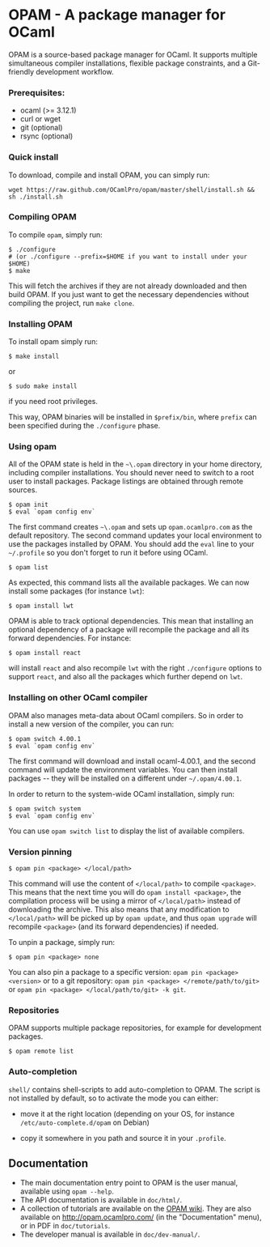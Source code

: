 # OPAM - A package manager for OCaml

OPAM is a source-based package manager for OCaml. It supports multiple simultaneous
compiler installations, flexible package constraints, and a Git-friendly development
workflow.

### Prerequisites:

* ocaml (>= 3.12.1)
* curl or wget
* git   (optional)
* rsync (optional)

### Quick install

To download, compile and install OPAM, you can simply run:

```
wget https://raw.github.com/OCamlPro/opam/master/shell/install.sh && sh ./install.sh
```

### Compiling OPAM

To compile `opam`, simply run:

```
$ ./configure
# (or ./configure --prefix=$HOME if you want to install under your $HOME)
$ make
```

This will fetch the archives if they are not already downloaded and then build
OPAM. If you just want to get the necessary dependencies without compiling the
project, run `make clone`.

### Installing OPAM

To install opam simply run:

```
$ make install
```

or

```
$ sudo make install
```

if you need root privileges.

This way, OPAM binaries will be installed in `$prefix/bin`, where
`prefix` can been specified during the `./configure` phase.

### Using opam

All of the OPAM state is held in the `~\.opam` directory in your home
directory, including compiler installations. You should never need to switch to
a root user to install packages. Package listings are obtained through remote
sources.

```
$ opam init
$ eval `opam config env`
```

The first command creates `~\.opam` and sets up `opam.ocamlpro.com` as the
default repository.  The second command updates your local environment to use
the packages installed by OPAM.  You should add the `eval` line to your
`~/.profile` so you don't forget to run it before using OCaml.

```
$ opam list
```

As expected, this command lists all the available packages. We can now install
some packages (for instance `lwt`):

```
$ opam install lwt
```

OPAM is able to track optional dependencies. This mean that installing an
optional dependency of a package will recompile the package and all its
forward dependencies. For instance:

```
$ opam install react
```

will install `react` and also recompile `lwt` with the right `./configure`
options to support `react`, and also all the packages which further depend on
`lwt`.


### Installing on other OCaml compiler

OPAM also manages meta-data about OCaml compilers. So in order to install a new
version of the compiler, you can run:

```
$ opam switch 4.00.1
$ eval `opam config env`
```

The first command will download and install ocaml-4.00.1, and the second
command will update the environment variables. You can then install packages --
they will be installed on a different under `~/.opam/4.00.1`.

In order to return to the system-wide OCaml installation, simply run:

```
$ opam switch system
$ eval `opam config env`
```

You can use `opam switch list` to display the list of available compilers.

### Version pinning

```
$ opam pin <package> </local/path>
```

This command will use the content of `</local/path>` to compile `<package>`.
This means that the next time you will do `opam install <package>`, the
compilation process will be using a mirror of `</local/path>` instead of
downloading the archive. This also means that any modification to
`</local/path>` will be picked up by `opam update`, and thus `opam upgrade`
will recompile `<package>` (and its forward dependencies) if needed.

To unpin a package, simply run:

```
$ opam pin <package> none
```

You can also pin a package to a specific version: `opam pin <package> <version>`
or to a git repository: `opam pin <package> </remote/path/to/git>` or 
`opam pin <package> </local/path/to/git> -k git`.

### Repositories

OPAM supports multiple package repositories, for example for development
packages.

```
$ opam remote list
```

### Auto-completion

`shell/` contains shell-scripts to add auto-completion to OPAM. The script is not
installed by default, so to activate the mode you can either:

* move it at the right location (depending on your OS, for instance
  `/etc/auto-complete.d/opam` on Debian)

* copy it somewhere in you path and source it in your `.profile`.

## Documentation

* The main documentation entry point to OPAM is the user manual, available using `opam --help`.
* The API documentation is available in `doc/html/`.
* A collection of tutorials are available on the [OPAM wiki](https://github.com/OCamlPro/opam/wiki/_pages).
  They are also available on http://opam.ocamlpro.com/ (in the "Documentation" menu), or in PDF
  in `doc/tutorials`.
* The developer manual is available in `doc/dev-manual/`.
